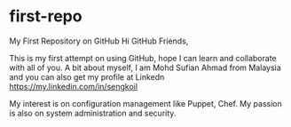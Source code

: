 # first-repo
My First Repository on GitHub
Hi GitHub Friends,

This is my first attempt on using GitHub, hope I can learn and collaborate with all of you.
A bit about myself, I am Mohd Sufian Ahmad from Malaysia and you can also get my profile at Linkedn https://my.linkedin.com/in/sengkoil

My interest is on configuration management like Puppet, Chef.
My passion is also on system administration and security.
